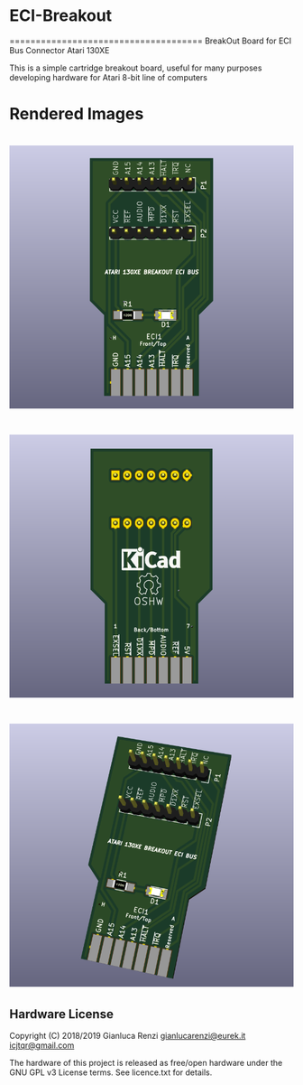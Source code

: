 # ECI-Breakout
=====================================
BreakOut Board for ECI Bus Connector Atari 130XE

This is a simple cartridge breakout board, useful for many purposes developing hardware for Atari 8-bit line of computers

# Rendered Images
# [![](images/ECI-Breakout-f.png "Board Front")](#features)
# [![](images/ECI-Breakout-b.png "Board Back")](#features)
# [![](images/ECI-Breakout.png "Board Overall")](#features)

Hardware License
---------------------------
Copyright (C) 2018/2019 Gianluca Renzi <gianlucarenzi@eurek.it> <icjtqr@gmail.com>

The hardware of this project is released as free/open hardware under the
GNU GPL v3 License terms. See licence.txt for details.

